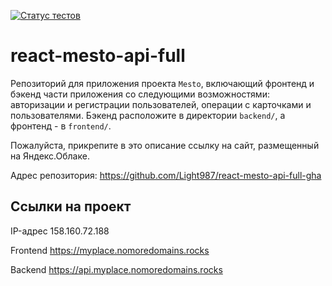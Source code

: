 [![Статус тестов](../../actions/workflows/tests.yml/badge.svg)](../../actions/workflows/tests.yml)

# react-mesto-api-full 
Репозиторий для приложения проекта `Mesto`, включающий фронтенд и бэкенд части приложения со следующими возможностями: авторизации и регистрации пользователей, операции с карточками и пользователями. Бэкенд расположите в директории `backend/`, а фронтенд - в `frontend/`. 
  
Пожалуйста, прикрепите в это описание ссылку на сайт, размещенный на Яндекс.Облаке.

Адрес репозитория: https://github.com/Light987/react-mesto-api-full-gha

## Ссылки на проект

IP-адрес 158.160.72.188

Frontend https://myplace.nomoredomains.rocks

Backend https://api.myplace.nomoredomains.rocks
